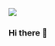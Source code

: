 ![](https://github-readme-stats.vercel.app/api?username=jighdan&hide_rank=true&show_icons=true&title_color=FAF6D6&bg_color=353022&text_color=FAF6D6&icon_color=F39129)

### Hi there 👋

<!--
**Jighdan/Jighdan** is a ✨ _special_ ✨ repository because its `README.md` (this file) appears on your GitHub profile.

Here are some ideas to get you started:

- 🔭 I’m currently working on ...
- 🌱 I’m currently learning ...
- 👯 I’m looking to collaborate on ...
- 🤔 I’m looking for help with ...
- 💬 Ask me about ...
- 📫 How to reach me: ...
- 😄 Pronouns: ...
- ⚡ Fun fact: ...
-->
